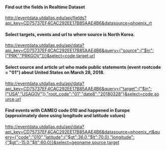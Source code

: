 #### Find out the fields in Realtime Dataset
http://eventdata.utdallas.edu/api/fields?api_key=CD75737EF4CAC292EE17B85AAE4B6&datasource=phoenix_rt
#### Select targets, events and url to where source is North Korea.
http://eventdata.utdallas.edu/api/data?api_key=CD75737EF4CAC292EE17B85AAE4B6&query={"source":{"$in":["PRK","PRKGOV"]}}&select=code,target,url
#### Select source and article url who made public statements (event rootcode = "01") about United States on March 28, 2018.
http://eventdata.utdallas.edu/api/data?api_key=CD75737EF4CAC292EE17B85AAE4B6&query={"target":{"$in":["USA","USAGOV"]},"root_code":"01","date8":"20180328"}&select=code,source,url
#### Find events with CAMEO code 010 and happened in Europe (approximately done using longitude and latitude values)
http://eventdata.utdallas.edu/api/data?api_key=CD75737EF4CAC292EE17B85AAE4B6&datasource=phoenix_rt&query={"code":"010","latitude":{"$gt":36.0,"$lt":70.0},"longitude":{"$gt":-15.0,"$lt":60.0}}&select=geoname,source,target

